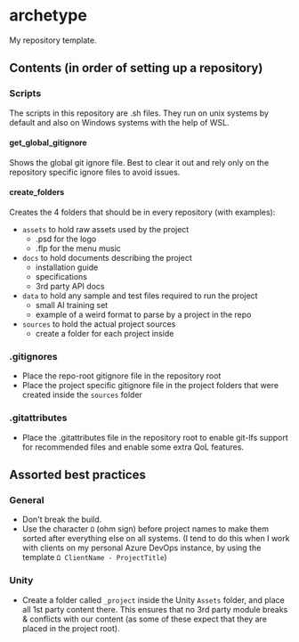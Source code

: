 # archetype

My repository template.

## Contents (in order of setting up a repository)

### Scripts

The scripts in this repository are .sh files. They run on unix systems by default and also on Windows systems with the help of WSL.

#### get_global_gitignore

Shows the global git ignore file. Best to clear it out and rely only on the repository specific ignore files to avoid issues.

#### create_folders

Creates the 4 folders that should be in every repository (with examples):

- `assets` to hold raw assets used by the project
  - .psd for the logo
  - .flp for the menu music
- `docs` to hold documents describing the project
  - installation guide
  - specifications
  - 3rd party API docs
- `data` to hold any sample and test files required to run the project
  - small AI training set
  - example of a weird format to parse by a project in the repo
- `sources` to hold the actual project sources
  - create a folder for each project inside

### .gitignores

- Place the repo-root gitignore file in the repository root
- Place the project specific gitignore file in the project folders that were created inside the `sources` folder

### .gitattributes

- Place the .gitattributes file in the repository root to enable git-lfs support for recommended files and enable some extra QoL features.

## Assorted best practices

### General

- Don't break the build.
- Use the character `Ω` (ohm sign) before project names to make them sorted after everything else on all systems. (I tend to do this when I work with clients on my personal Azure DevOps instance, by using the template `Ω ClientName - ProjectTitle`)

### Unity

- Create a folder called `_project` inside the Unity `Assets` folder, and place all 1st party content there. This ensures that no 3rd party module breaks & conflicts with our content (as some of these expect that they are placed in the project root).
